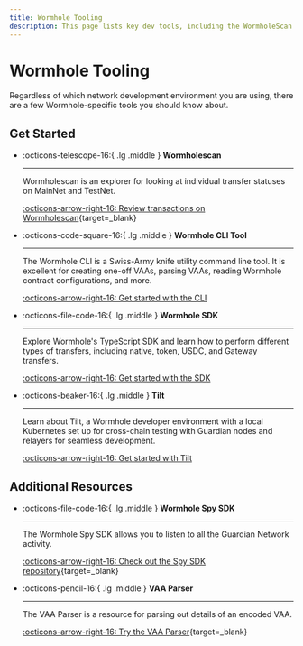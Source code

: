 ```yaml
---
title: Wormhole Tooling
description: This page lists key dev tools, including the WormholeScan Explorer, Wormhole CLI, Wormhole SDKs, and APIs for querying network data.
---
```


# Wormhole Tooling

Regardless of which network development environment you are using, there are a few Wormhole-specific tools you should know about.

## Get Started

<div class="grid cards" markdown>

-   :octicons-telescope-16:{ .lg .middle } **Wormholescan**

    ---

    Wormholescan is an explorer for looking at individual transfer statuses on MainNet and TestNet.

    [:octicons-arrow-right-16: Review transactions on Wormholescan](https://wormholescan.io){target=\_blank}

-   :octicons-code-square-16:{ .lg .middle } **Wormhole CLI Tool**

    ---

    The Wormhole CLI is a Swiss-Army knife utility command line tool. It is excellent for creating one-off VAAs, parsing VAAs, reading Wormhole contract configurations, and more.

    [:octicons-arrow-right-16: Get started with the CLI](/docs/build/toolkit/cli/)

-   :octicons-file-code-16:{ .lg .middle } **Wormhole SDK**

    ---

    Explore Wormhole's TypeScript SDK and learn how to perform different types of transfers, including native, token, USDC, and Gateway transfers.

    [:octicons-arrow-right-16: Get started with the SDK](/docs/build/applications/wormhole-sdk/)

-   :octicons-beaker-16:{ .lg .middle } **Tilt**

    ---

    Learn about Tilt, a Wormhole developer environment with a local Kubernetes set up for cross-chain testing with Guardian nodes and relayers for seamless development.

    [:octicons-arrow-right-16: Get started with Tilt](/docs/build/toolkit/tilt/)

</div>

## Additional Resources

<div class="grid cards" markdown>

-   :octicons-file-code-16:{ .lg .middle } **Wormhole Spy SDK**

    ---

    The Wormhole Spy SDK allows you to listen to all the Guardian Network activity.

    [:octicons-arrow-right-16: Check out the Spy SDK repository](https://github.com/wormhole-foundation/wormhole/tree/main/spydk/js){target=\_blank}

-   :octicons-pencil-16:{ .lg .middle } **VAA Parser**

    ---

    The VAA Parser is a resource for parsing out details of an encoded VAA.

    [:octicons-arrow-right-16: Try the VAA Parser](https://wormholescan.io/#/developers/vaa-parser){target=\_blank}

</div>
